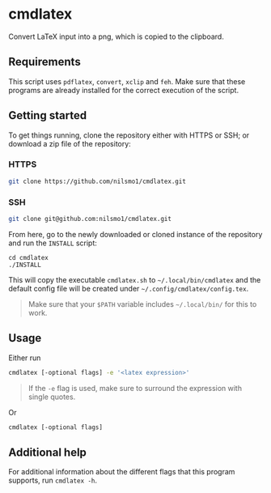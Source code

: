 # cmdlatex
Convert LaTeX input into a png, which is copied to the clipboard.

## Requirements
This script uses `pdflatex`, `convert`, `xclip` and `feh`. Make sure that these programs are already installed for the correct execution of the script.

## Getting started
To get things running, clone the repository either with HTTPS or SSH; or download a zip file of the repository:
### HTTPS

```bash
git clone https://github.com/nilsmo1/cmdlatex.git
```
### SSH

```bash
git clone git@github.com:nilsmo1/cmdlatex.git
```
From here, go to the newly downloaded or cloned instance of the repository and run the `INSTALL` script:
```
cd cmdlatex
./INSTALL
```
This will copy the executable `cmdlatex.sh` to `~/.local/bin/cmdlatex` and the default config file will be created under `~/.config/cmdlatex/config.tex`.
> Make sure that your `$PATH` variable includes `~/.local/bin/` for this to work.

## Usage
Either run
```bash
cmdlatex [-optional flags] -e '<latex expression>'
```
> If the `-e` flag is used, make sure to surround the expression with single quotes.

Or
```bash
cmdlatex [-optional flags]
```

## Additional help
For additional information about the different flags that this program supports, run `cmdlatex -h`.
